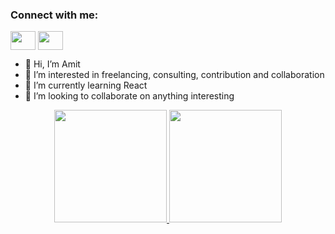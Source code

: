 <h3 align="left">Connect with me:</h3>
<p align="left">
<a href="https://www.linkedin.com/in/amitkumarsaha" target="blank"><img align="center" src="https://cdn.jsdelivr.net/npm/simple-icons@3.0.1/icons/linkedin.svg" alt="" height="30" width="40" /></a>
<a href="mailto:mail2amit.saha@yahoo.com" target="blank"><img align="center" src="https://cdn.jsdelivr.net/npm/simple-icons@3.0.1/icons/gmail.svg" alt="" height="30" width="40" /></a>
</p>

- 👋 Hi, I’m Amit
- 👀 I’m interested in freelancing, consulting, contribution and collaboration
- 🌱 I’m currently learning React
- 💞️ I’m looking to collaborate on anything interesting

<div align="center">
  <a href="https://github.com/amitkumarsaha">
  <img height="180em" src="https://github-readme-stats.vercel.app/api?username=amitkumarsaha&show_icons=true&theme=gradient&include_all_commits=true&count_private=true"/>
  <img height="180em" src="https://github-readme-stats.vercel.app/api/top-langs/?username=amitkumarsaha&layout=compact&langs_count=7&theme=gradient"/>
</div>

<!---
amitkumarsaha/amitkumarsaha is a ✨ special ✨ repository because its `README.md` (this file) appears on your GitHub profile.
You can click the Preview link to take a look at your changes.
--->
